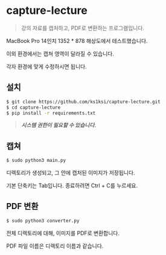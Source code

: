 # capture-lecture

> 강의 자료를 캡처하고, PDF로 변환하는 프로그램입니다.

MacBook Pro 14인치 1352 * 878 해상도에서 테스트했습니다.

이외 환경에서는 캡쳐 영역이 달라질 수 있습니다.

각자 환경에 맞게 수정하시면 됩니다.

## 설치

```bash
$ git clone https://github.com/ks1ksi/capture-lecture.git
$ cd capture-lecture
$ pip install -r requirements.txt
```

> ***시스템 권한이 필요할 수 있습니다.***

## 캡쳐

```bash
$ sudo python3 main.py
```

디렉토리가 생성되고, 그 안에 캡처된 이미지가 저장됩니다.

기본 단축키는 Tab입니다. 종료하려면 Ctrl + C를 누르세요.

## PDF 변환

```bash
$ sudo python3 converter.py
```

전체 디렉토리에 대해, 이미지를 PDF로 변환합니다.

PDF 파일 이름은 디렉토리 이름과 같습니다.